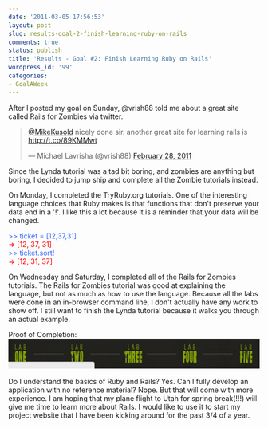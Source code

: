 ```yaml
---
date: '2011-03-05 17:56:53'
layout: post
slug: results-goal-2-finish-learning-ruby-on-rails
comments: true
status: publish
title: 'Results - Goal #2: Finish Learning Ruby on Rails'
wordpress_id: '99'
categories:
- GoalAWeek
---
```


<div id="goal02-rating"></div>
<script type="text/javascript">
$('#goal02-rating').raty({ readOnly: true, score: 4.0 });
</script>

After I posted my goal on Sunday, @vrish88 told me about a great site called Rails for Zombies via twitter.

<blockquote class="twitter-tweet"><p><a href="https://twitter.com/MikeKusold">@MikeKusold</a> nicely done sir. another great site for learning rails is <a href="http://t.co/89KMMwt">http://t.co/89KMMwt</a></p>&mdash; Michael Lavrisha (@vrish88) <a href="https://twitter.com/vrish88/statuses/42042651251441664">February 28, 2011</a></blockquote>
<script async src="//platform.twitter.com/widgets.js" charset="utf-8"></script>

Since the Lynda tutorial was a tad bit boring, and zombies are anything but boring, I decided to jump ship and complete all the Zombie tutorials instead.

On Monday, I completed the TryRuby.org tutorials. One of the interesting language choices that Ruby makes is that functions that don't preserve your data end in a '!'. I like this a lot because it is a reminder that your data will be changed.

    
<span style="color: #3366ff;">>> ticket = [12,37,31]</span><br>
<span style="color: #ff0000;">=> [12, 37, 31]</span><br>
<span style="color: #3366ff;">>> ticket.sort!</span><br>
<span style="color: #ff0000;">=> [12, 31, 37]</span><br>


On Wednesday and Saturday, I completed all of the Rails for Zombies tutorials. The Rails for Zombies tutorial was good at explaining the language, but not as much as how to use the language. Because all the labs were done in an in-browser command line, I don't actually have any work to show off. I still want to finish the Lynda tutorial because it walks you through an actual example.

Proof of Completion: ![](/assets/img/posts/Goal02.png)

Do I understand the basics of Ruby and Rails? Yes. Can I fully develop an application with no reference material? Nope. But that will come with more experience. I am hoping that my plane flight to Utah for spring break(!!!) will give me time to learn more about Rails. I would like to use it to start my project website that I have been kicking around for the past 3/4 of a year.
